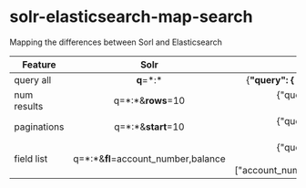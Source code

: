 # solr-elasticsearch-map-search
Mapping the differences between Sorl and Elasticsearch

| Feature       | Solr         | Elasticsearch  |
| ------------- |:-------------:| -----:|
| query all      | **q**=\*:\* |  {**"query": { "match_all": {} }**}|
| num results        | q=\*:\*&**rows**=10 | {"query":{"match_all":{}},"**size**":1}|
| paginations    | q=\*:\*&**start**=10  | {"query":{"match_all":{}},"**from**":10} |
|field list|q=\*:\*&**fl**=account_number,balance| {"query":{"match_all":{}},"**_source**":["account_number","balance"]}|
